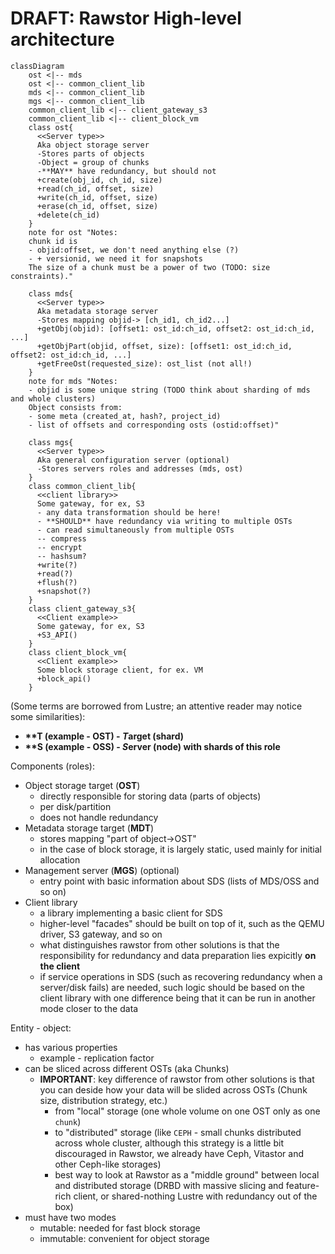 # DRAFT: Rawstor High-level architecture

```mermaid
classDiagram
    ost <|-- mds
    ost <|-- common_client_lib
    mds <|-- common_client_lib
    mgs <|-- common_client_lib
    common_client_lib <|-- client_gateway_s3
    common_client_lib <|-- client_block_vm
    class ost{
      <<Server type>>
      Aka object storage server
      -Stores parts of objects
      -Object = group of chunks
      -**MAY** have redundancy, but should not
      +create(obj_id, ch_id, size)
      +read(ch_id, offset, size)
      +write(ch_id, offset, size)
      +erase(ch_id, offset, size)
      +delete(ch_id)
    }
    note for ost "Notes:
    chunk id is
    - objid:offset, we don't need anything else (?)
    - + versionid, we need it for snapshots
    The size of a chunk must be a power of two (TODO: size constraints)."

    class mds{
      <<Server type>>
      Aka metadata storage server
      -Stores mapping objid-> [ch_id1, ch_id2...]
      +getObj(objid): [offset1: ost_id:ch_id, offset2: ost_id:ch_id, ...]
      +getObjPart(objid, offset, size): [offset1: ost_id:ch_id, offset2: ost_id:ch_id, ...]
      +getFreeOst(requested_size): ost_list (not all!)
    }
    note for mds "Notes:
    - objid is some unique string (TODO think about sharding of mds and whole clusters)
    Object consists from:
    - some meta (created_at, hash?, project_id)
    - list of offsets and corresponding osts (ostid:offset)"

    class mgs{
      <<Server type>>
      Aka general configuration server (optional)
      -Stores servers roles and addresses (mds, ost)
    }
    class common_client_lib{
      <<client library>>
      Some gateway, for ex, S3
      - any data transformation should be here!
      - **SHOULD** have redundancy via writing to multiple OSTs
      - can read simultaneously from multiple OSTs
      -- compress
      -- encrypt
      -- hashsum?
      +write(?)
      +read(?)
      +flush(?)
      +snapshot(?)
    }
    class client_gateway_s3{
      <<Client example>>
      Some gateway, for ex, S3
      +S3_API()
    }
    class client_block_vm{
      <<Client example>>
      Some block storage client, for ex. VM
      +block_api()
    }
```

(Some terms are borrowed from Lustre; an attentive reader may notice some similarities):
- **\*\*T (example - OST) - *T*arget (shard)**
- **\*\*S (example - OSS) - *S*erver (node) with shards of this role**

Components (roles):
- Object storage target (**OST**)
  - directly responsible for storing data (parts of objects)
  - per disk/partition
  - does not handle redundancy
- Metadata storage target (**MDT**)
  - stores mapping "part of object->OST"
  - in the case of block storage, it is largely static, used mainly for initial allocation
- Management server (**MGS**) (optional)
  - entry point with basic information about SDS (lists of MDS/OSS and so on)
- Client library
  - a library implementing a basic client for SDS
  - higher-level "facades" should be built on top of it, such as the QEMU driver, S3 gateway, and so on
  - what distinguishes rawstor from other solutions is that the responsibility for redundancy and data preparation lies expicitly **on the client**
  - if service operations in SDS (such as recovering redundancy when a server/disk fails) are needed, such logic should be based on the client library with one difference being that it can be run in another mode closer to the data

Entity - object:
- has various properties
  - example - replication factor
- can be sliced across different OSTs (aka Chunks)
  - **IMPORTANT**: key difference of rawstor from other solutions is that you can deside how your data will be slided across OSTs (Chunk size, distribution strategy, etc.)
    - from "local" storage (one whole volume on one OST only as one `chunk`)
    - to "distributed" storage (like `CEPH` - small chunks distributed across whole cluster, although this strategy is a little bit discouraged in Rawstor, we already have Ceph, Vitastor and other Ceph-like storages)
    - best way to look at Rawstor as a "middle ground" between local and distributed storage (DRBD with massive slicing and feature-rich client, or shared-nothing Lustre with redundancy out of the box)
- must have two modes
  - mutable: needed for fast block storage
  - immutable: convenient for object storage
